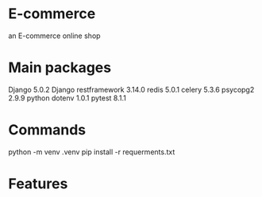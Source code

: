 # E-commerce
an E-commerce online shop 

# Main packages

Django 5.0.2
Django restframework 3.14.0
redis 5.0.1
celery 5.3.6
psycopg2 2.9.9
python dotenv 1.0.1
pytest 8.1.1

# Commands 
python -m venv .venv
pip install -r requerments.txt


# Features



